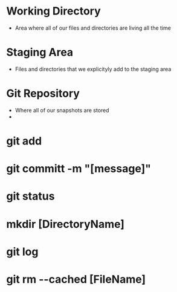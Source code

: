 # Working Directory
- Area where all of our files and directories are living all the time

# Staging Area
- Files and directories that we explicityly add to the staging area

# Git Repository
- Where all of our snapshots are stored
- 
# git add <FILENAME>
# git committ -m "[message]"
# git status
# mkdir [DirectoryName]
# git log
# git rm --cached [FileName]

